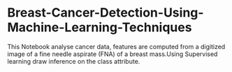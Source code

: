# Breast-Cancer-Detection-Using-Machine-Learning-Techniques
This Notebook analyse cancer data, features are computed from a digitized image of a fine needle aspirate (FNA) of a breast mass.Using Supervised learning draw inference on the class attribute.
